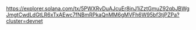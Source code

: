 https://explorer.solana.com/tx/5PWXRvDuAJcuEr8jnJ1iZztGmuZ92qbJBWgJmgtCwdLdGtLR6xTxAEwc7fNBmRPkaQnMM6gMVFh6W95bf3tjPZPa?cluster=devnet

